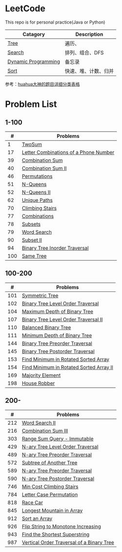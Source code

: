 # LeetCode
This repo is for personal practice(Java or Python)

|Catagory|Description |
|-|-|
|[Tree](https://github.com/DuannYu/LeetCode/tree/master/Tree/src)|遍历、|
|[Search](https://github.com/DuannYu/LeetCode/tree/master/Search/src)|排列、组合、DFS|
|[Dynamic Programming](https://github.com/DuannYu/LeetCode/tree/master/Dynamic%20Processing/src)|备忘录|
|[Sort](https://github.com/DuannYu/LeetCode/blob/master/Others/src)|快速、堆、计数、归并|

参考：[huahua大神的题目详细分类表格](https://docs.google.com/spreadsheets/d/1SbpY-04Cz8EWw3A_LBUmDEXKUMO31DBjfeMoA0dlfIA/edit#gid=1674276502)
# Problem List
## 1-100

|#|Problems|
|-|--|
|1|[TwoSum](https://github.com/DuannYu/LeetCode/blob/master/Search/src/TwoSum.java)|
|17|[Letter Combinations of a Phone Number](https://github.com/DuannYu/LeetCode/blob/master/Search/src/combinations/LetterCombinations.java)|
|39|[Combination Sum](https://github.com/DuannYu/LeetCode/blob/master/Search/src/combinations/CombinationSum.java)|
|40|[Combination Sum II](https://github.com/DuannYu/LeetCode/blob/master/Search/src/combinations/CombinationSum_II.java)|
|46|[Permutations](https://github.com/DuannYu/LeetCode/blob/master/Search/src/permutation/Permutations.java)|
|51|[N-Queens](https://github.com/DuannYu/LeetCode/blob/master/Search/src/search/NQueens.java)|
|52|[N-Queens II](https://github.com/DuannYu/LeetCode/blob/master/Search/src/search/NQueens2.java)|
|62|[Unique Paths](https://github.com/DuannYu/LeetCode/blob/master/Dynamic%20Processing/src/UniquePaths.java)|
|70|[Climbing Stairs](https://github.com/DuannYu/LeetCode/blob/master/Dynamic%20Processing/src/ClimbingStairs.java)|
|77|[Combinations](https://github.com/DuannYu/LeetCode/blob/master/Search/src/combinations/Combinations.java)|
|78|[Subsets](https://github.com/DuannYu/LeetCode/blob/master/Search/src/combinations/Subsets.java)|
|79|[Word Search](https://github.com/DuannYu/LeetCode/blob/master/Search/src/search/WordSearch.java)|
|90|[Subset II](https://github.com/DuannYu/LeetCode/blob/master/Search/src/combinations/SubsetsII.java)|
|94|[Binary Tree Inorder Traversal](https://github.com/DuannYu/LeetCode/blob/master/Tree/src/InorderTraversal.java)|
|100|[Same Tree](https://github.com/DuannYu/LeetCode/blob/master/Tree/src/SameTree.java)|

## 100-200
|#|Problems|
|-|--|
|101|[Symmetric Tree](https://github.com/DuannYu/LeetCode/blob/master/Tree/src/SymmetricTree.java)|
|102|[Binary Tree Level Order Traversal](https://github.com/DuannYu/LeetCode/blob/master/Tree/src/LevelOrderTraversal.java)|
|104|[Maximum Depth of Binary Tree](https://github.com/DuannYu/LeetCode/blob/master/Tree/src/MaxDepth.java)|
|107|[Binary Tree Level Order Traversal II](https://github.com/DuannYu/LeetCode/blob/master/Tree/src/LevelOrderTraversalII.java)|
|110|[Balanced Binary Tree](https://github.com/DuannYu/LeetCode/blob/master/Tree/src/BalancedBT.java)|
|111|[Minimum Depth of Binary Tree](https://github.com/DuannYu/LeetCode/blob/master/Tree/src/MinDepth.java)|
|144|[Binary Tree Preorder Traversal](https://github.com/DuannYu/LeetCode/blob/master/Tree/src/PreorderTraversal.java)|
|145|[Binary Tree Postorder Traversal](https://github.com/DuannYu/LeetCode/blob/master/Tree/src/PostorderTraversal.java)|
|153|[Find Minimum in Rotated Sorted Array](https://github.com/DuannYu/LeetCode/blob/master/DivideConquer/src/MinimumInRotatedSortedArray.java)|
|154|[Find Minimum in Rotated Sorted Array II](https://github.com/DuannYu/LeetCode/blob/master/DivideConquer/src/MinimumInRotatedSortedArrayII.java)|
|169|[Majority Element](https://github.com/DuannYu/LeetCode/blob/master/DivideConquer/src/MajorityElement.java)|
|198|[House Robber](https://github.com/DuannYu/LeetCode/blob/master/Dynamic%20Processing/src/HouseRobber.java)|
## 200-
|#|Problems|
|-|--|
|212|[Word Search II](https://github.com/DuannYu/LeetCode/blob/master/Search/src/search/WordSearch2.java)|
|216|[Combination Sum III](https://github.com/DuannYu/LeetCode/blob/master/Search/src/combinations/CombinationSumIII.java)|
|303|[Range Sum Query - Immutable](https://github.com/DuannYu/LeetCode/blob/master/Dynamic%20Processing/src/RangeSumQuery.java)|
|429|[N-ary Tree Level Order Traversal](https://github.com/DuannYu/LeetCode/blob/master/Tree/src/NaryLevelOrderTraversal.java)|
|489|[N-ary Tree Preorder Traversal](https://github.com/DuannYu/LeetCode/blob/master/Tree/src/NaryTreePreorderTraversal.java)|
|572|[Subtree of Another Tree](https://github.com/DuannYu/LeetCode/blob/master/Tree/src/Subtree.java)|
|589|[N-ary Tree Preorder Traversal](https://github.com/DuannYu/LeetCode/blob/master/Tree/src/NaryTreePreorderTraversal.java)|
|590|[N-ary Tree Postorder Traversal](https://github.com/DuannYu/LeetCode/blob/master/Tree/src/NaryTreePostorderTraversal.java)|
|746|[Min Cost Climbing Stairs](https://github.com/DuannYu/LeetCode/blob/master/Dynamic%20Processing/src/MinCostClimbStairs.java)|
|784|[Letter Case Permutation](https://github.com/DuannYu/LeetCode/blob/master/Search/src/permutation/LetterCasePermutation.java)|
|818|[Race Car](https://github.com/DuannYu/LeetCode/blob/master/Dynamic%20Processing/src/RaceCar.java)|
|845|[Longest Mountain in Array](https://github.com/DuannYu/LeetCode/blob/master/Dynamic%20Processing/src/LongestMountain.java)|
|912|[Sort an Array](https://github.com/DuannYu/LeetCode/blob/master/Others/src/SortAlgo.java)|
|926|[Flip String to Monotone Increasing](https://github.com/DuannYu/LeetCode/blob/master/Dynamic%20Processing/src/MonotoneIncreasing.java)|
|943|[Find the Shortest Superstring](https://github.com/DuannYu/LeetCode/blob/master/Search/src/permutation/ShortestSuperstring.java)|
|987|[Vertical Order Traversal of a Binary Tree](https://github.com/DuannYu/LeetCode/blob/master/Tree/src/VerticalOrderTraversal.java)|















